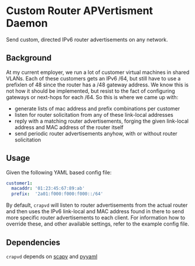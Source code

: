 # Custom Router APVertisment Daemon

Send custom, directed IPv6 router advertisements on any network.

## Background
At my current employer, we run a lot of customer virtual machines in shared VLANs.
Each of these customers gets an IPv6 /64, but still have to use a prefixlen of 48 since
the router has a /48 gateway address. We know this is not how it should be implemented,
but resist to the fact of configuring gateways or next-hops for each /64. So this is where
we came up with:

- generate lists of mac address and prefix combinations per customer
- listen for router solicitation from any of these link-local addresses
- reply with a matching router advertisements, forging the given link-local address and MAC
address of the router itself
- send periodic router advertisements anyhow, with or without router solicitation

## Usage
Given the following YAML based config file:
```YAML
customer1:
  macaddr: '01:23:45:67:89:ab'
  prefix:  '2a01:f000:f000:f000::/64'
```

By default, `crapvd` will listen to router advertisements from the actual router and then uses the IPv6 link-local and MAC address found in there to send more specific router advertisements to each client. For information how to override these, and other available settings, refer to the example config file.

## Dependencies
```crapvd``` depends on [scapy](http://www.secdev.org/projects/scapy/ "Scapy") and [pyyaml](http://pyyaml.org/ "PyYAML")
